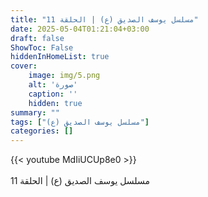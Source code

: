 ```yaml
---
title: "مسلسل يوسف الصديق (ع) | الحلقة 11"
date: 2025-05-04T01:21:04+03:00
draft: false
ShowToc: False
hiddenInHomeList: true
cover:
    image: img/5.png
    alt: 'صورة'
    caption: ''
    hidden: true
summary: ""
tags: ["مسلسل يوسف الصديق (ع)"]
categories: []
---
```


{{< youtube MdIiUCUp8e0 >}}  
 <br>
مسلسل يوسف الصديق (ع) | الحلقة 11